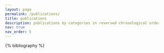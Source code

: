 ```yaml
---
layout: page
permalink: /publications/
title: publications
description: publications by categories in reversed chronological order. generated by jekyll-scholar.
nav: true
nav_order: 5
---
```






<div class="publications">

{% bibliography %}

</div>

